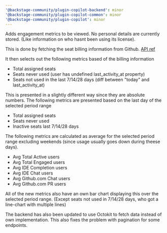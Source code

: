 ```yaml
---
'@backstage-community/plugin-copilot-backend': minor
'@backstage-community/plugin-copilot-common': minor
'@backstage-community/plugin-copilot': minor
---
```


Adds engagement metrics to be viewed. No personal details are currently stored.
(Like information on who hasnt been using its license).

This is done by fetching the seat billing information from Github.
[API ref](https://docs.github.com/en/rest/copilot/copilot-user-management?apiVersion=2022-11-28#list-all-copilot-seat-assignments-for-an-organization)

It then selects out the following metrics based of the billing information

- Total assigned seats
- Seats never used
  (user has undefined last_activity_at property)
- Seats not used in the last 7/14/28 days
  (diff between "today" and last_activity_at)

This is presented in a slightly different way since they are absolute numbers.
The following metrics are presented based on the last day of the selected period range

- Total assigned seats
- Seats never used
- Inactive seats last 7/14/28 days

The following metrics are calculated as average for the selected period range
excluding weekends (since usage usually goes down during theese days).

- Avg Total Active users
- Avg Total Engaged users
- Avg IDE Completion users
- Avg IDE Chat users
- Avg Github.com Chat users
- Avg Github.com PR users

All of the new metrics also have an own bar chart displaying this over the selected period range.
(Except seats not used in 7/14/28 days, who got a line-chart with multiple lines)

The backend has also been updated to use Octokit to fetch data instead of own implementation.
This also fixes the problem with pagination for some endpoints.
